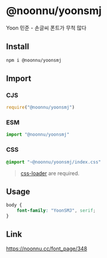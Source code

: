 # @noonnu/yoonsmj
Yoon 민준 - 손글씨 폰트가 무척 많다

## Install
```sh
npm i @noonnu/yoonsmj
```
## Import
### CJS
```js
require("@noonnu/yoonsmj")
```
### ESM
```js
import "@noonnu/yoonsmj"
```
### CSS 
```css
@import "~@noonnu/yoonsmj/index.css"
```
> [css-loader](https://github.com/webpack-contrib/css-loader) are required.

## Usage
```css
body {
    font-family: "YoonSMJ", serif;
}
```

## Link
https://noonnu.cc/font_page/348